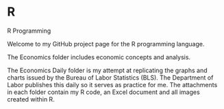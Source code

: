 # R
R Programming

Welcome to my GitHub project page for the R programming language.  

The Economics folder includes economic concepts and analysis.   

The Economics Daily folder is my attempt at replicating the graphs and charts issued by the Bureau of Labor Statistics (BLS). 
The Department of Labor publishes this daily so it serves as practice for me. 
The attachments in each folder contain my R code, an Excel document and all images created within R. 
